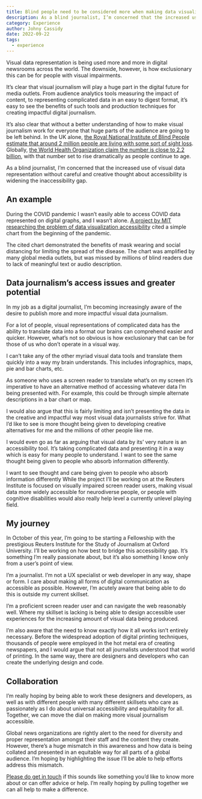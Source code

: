 ```yaml
---
title: Blind people need to be considered more when making data visualizations
description: As a blind journalist, I’m concerned that the increased use of visual data representation without careful and creative thought about accessibility is widening the inaccessibility gap.
category: Experience
author: Johny Cassidy
date: 2022-09-22
tags:
  - experience
---
```


Visual data representation is being used more and more in digital newsrooms across the world. The downside, however, is how exclusionary this can be for people with visual impairments.

It’s clear that visual journalism will play a huge part in the digital future for media outlets. From audience analytics tools measuring the impact of content, to representing complicated data in an easy to digest format, it’s easy to see the benefits of such tools and production techniques for creating impactful digital journalism.

It’s also clear that without a better understanding of how to make visual journalism work for everyone that huge parts of the audience are going to be left behind. In the UK alone, [the Royal National Institute of Blind People estimate that around 2 million people are living with some sort of sight loss](https://www.rnib.org.uk/professionals/knowledge-and-research-hub/key-information-and-statistics). Globally, [the World Health Organization claim the number is close to 2.2 billion](https://www.who.int/news-room/fact-sheets/detail/blindness-and-visual-impairment), with that number set to rise dramatically as people continue to age.

As a blind journalist, I’m concerned that the increased use of visual data representation without careful and creative thought about accessibility is widening the inaccessibility gap.


## An example

During the COVID pandemic I wasn’t easily able to access COVID data represented on digital graphs, and I wasn’t alone. [A project by MIT researching the problem of data visualization accessibility](https://news.mit.edu/2021/data-visualizations-accessible-blind-1012) cited a simple chart from the beginning of the pandemic.

The cited chart demonstrated the benefits of mask wearing and social distancing for limiting the spread of the disease. The chart was amplified by many global media outlets, but was missed by millions of blind readers due to lack of meaningful text or audio description.


## Data journalism’s access issues and greater potential

In my job as a digital journalist, I’m becoming increasingly aware of the desire to publish more and more impactful visual data journalism.

For a lot of people, visual representations of complicated data has the ability to translate data into a format our brains can comprehend easier and quicker. However, what’s not so obvious is how exclusionary that can be for those of us who don’t operate in a visual way.

I can’t take any of the other myriad visual data tools and translate them quickly into a way my brain understands. This includes infographics, maps, pie and bar charts, etc.

As someone who uses a screen reader to translate what’s on my screen it’s imperative to have an alternative method of accessing whatever data I’m being presented with. For example, this could be through simple alternate descriptions in a bar chart or map.

I would also argue that this is fairly limiting and isn’t presenting the data in the creative and impactful way most visual data journalists strive for. What I’d like to see is more thought being given to developing creative alternatives for me and the millions of other people like me.

I would even go as far as arguing that visual data by its’ very nature is an accessibility tool. It’s taking complicated data and presenting it in a way which is easy for many people to understand. I want to see the same thought being given to people who absorb information differently.

I want to see thought and care being given to people who absorb information differently While the project I’ll be working on at the Reuters Institute is focused on visually impaired screen reader users, making visual data more widely accessible for neurodiverse people, or people with cognitive disabilities would also really help level a currently unlevel playing field.


## My journey

In October of this year, I’m going to be starting a Fellowship with the prestigious Reuters Institute for the Study of Journalism at Oxford University. I’ll be working on how best to bridge this accessibility gap. It’s something I’m really passionate about, but it’s also something I know only from a user’s point of view.

I’m a journalist. I’m not a UX specialist or web developer in any way, shape or form. I care about making all forms of digital communication as accessible as possible. However, I’m acutely aware that being able to do this is outside my current skillset.

I’m a proficient screen reader user and can navigate the web reasonably well. Where my skillset is lacking is being able to design accessible user experiences for the increasing amount of visual data being produced.

I’m also aware that the need to know exactly how it all works isn’t entirely necessary. Before the widespread adoption of digital printing techniques, thousands of people were employed in the hot metal era of creating newspapers, and I would argue that not all journalists understood that world of printing. In the same way, there are designers and developers who can create the underlying design and code.


## Collaboration

I’m really hoping by being able to work these designers and developers, as well as with different people with many different skillsets who care as passionately as I do about universal accessibility and equitability for all. Together, we can move the dial on making more visual journalism accessible.

Global news organizations are rightly alert to the need for diversity and proper representation amongst their staff and the content they create. However, there’s a huge mismatch in this awareness and how data is being collated and presented in an equitable way for all parts of a global audience. I’m hoping by highlighting the issue I’ll be able to help efforts address this mismatch.

[Please do get in touch](https://www.linkedin.com/in/johny-cassidy-36150121/) if this sounds like something you’d like to know more about or can offer advice or help. I’m really hoping by pulling together we can all help to make a difference.
